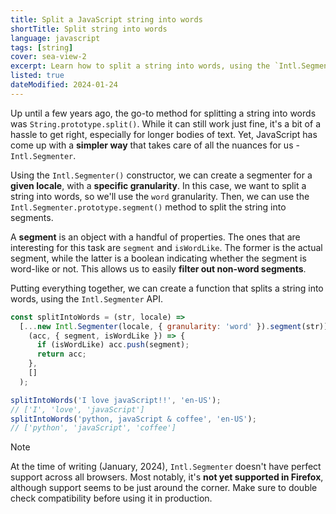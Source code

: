 ```yaml
---
title: Split a JavaScript string into words
shortTitle: Split string into words
language: javascript
tags: [string]
cover: sea-view-2
excerpt: Learn how to split a string into words, using the `Intl.Segmenter` API.
listed: true
dateModified: 2024-01-24
---
```


Up until a few years ago, the go-to method for splitting a string into words was `String.prototype.split()`. While it can still work just fine, it's a bit of a hassle to get right, especially for longer bodies of text. Yet, JavaScript has come up with a **simpler way** that takes care of all the nuances for us - `Intl.Segmenter`.

Using the `Intl.Segmenter()` constructor, we can create a segmenter for a **given locale**, with a **specific granularity**. In this case, we want to split a string into words, so we'll use the `word` granularity. Then, we can use the `Intl.Segmenter.prototype.segment()` method to split the string into segments.

A **segment** is an object with a handful of properties. The ones that are interesting for this task are `segment` and `isWordLike`. The former is the actual segment, while the latter is a boolean indicating whether the segment is word-like or not. This allows us to easily **filter out non-word segments**.

Putting everything together, we can create a function that splits a string into words, using the `Intl.Segmenter` API.

```js
const splitIntoWords = (str, locale) =>
  [...new Intl.Segmenter(locale, { granularity: 'word' }).segment(str)].reduce(
    (acc, { segment, isWordLike }) => {
      if (isWordLike) acc.push(segment);
      return acc;
    },
    []
  );

splitIntoWords('I love javaScript!!', 'en-US');
// ['I', 'love', 'javaScript']
splitIntoWords('python, javaScript & coffee', 'en-US');
// ['python', 'javaScript', 'coffee']
```

> [!NOTE]
>
> At the time of writing (January, 2024), `Intl.Segmenter` doesn't have perfect support across all browsers. Most notably, it's **not yet supported in Firefox**, although support seems to be just around the corner. Make sure to double check compatibility before using it in production.
